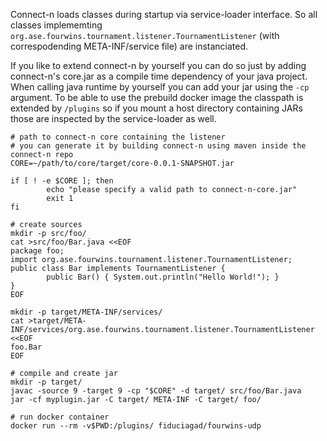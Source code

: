 Connect-n loads classes during startup via service-loader interface. So all classes implememting ``org.ase.fourwins.tournament.listener.TournamentListener`` 
(with correspodending META-INF/service file) are instanciated. 

If you like to extend connect-n by yourself you can do so just by adding connect-n's core.jar as a compile time dependency of your java project. 
When calling java runtime by yourself you can add your jar using the ``-cp`` argument. 
To be able to use the prebuild docker image the classpath is extended by ``/plugins`` so if you mount a host directory containing JARs those are inspected by the service-loader as well. 

```
# path to connect-n core containing the listener
# you can generate it by building connect-n using maven inside the connect-n repo
CORE=~/path/to/core/target/core-0.0.1-SNAPSHOT.jar 

if [ ! -e $CORE ]; then
        echo "please specify a valid path to connect-n-core.jar" 
        exit 1
fi

# create sources
mkdir -p src/foo/
cat >src/foo/Bar.java <<EOF
package foo;
import org.ase.fourwins.tournament.listener.TournamentListener;
public class Bar implements TournamentListener {
        public Bar() { System.out.println("Hello World!"); }
}
EOF

mkdir -p target/META-INF/services/
cat >target/META-INF/services/org.ase.fourwins.tournament.listener.TournamentListener <<EOF
foo.Bar
EOF

# compile and create jar
mkdir -p target/
javac -source 9 -target 9 -cp "$CORE" -d target/ src/foo/Bar.java 
jar -cf myplugin.jar -C target/ META-INF -C target/ foo/

# run docker container
docker run --rm -v$PWD:/plugins/ fiduciagad/fourwins-udp
```
